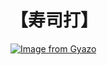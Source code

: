 # 【寿司打】 #

[![Image from Gyazo](https://i.gyazo.com/d3f582ec2b5dab0e0009099a6c2f67cd.jpg)](https://gyazo.com/d3f582ec2b5dab0e0009099a6c2f67cd)
